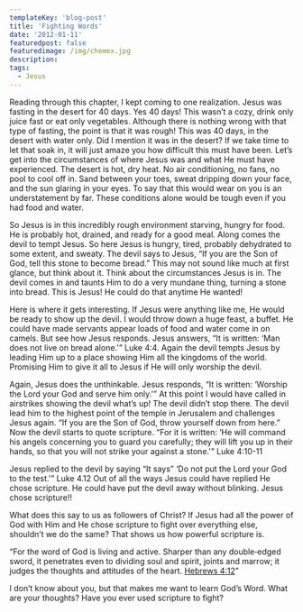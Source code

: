 ```yaml
---
templateKey: 'blog-post'
title: 'Fighting Words'
date: '2012-01-11'
featuredpost: false
featuredimage: /img/chemex.jpg
description:
tags:
  - Jesus
---
```


Reading through this chapter, I kept coming to one realization. Jesus was fasting in the desert for 40 days. Yes 40 days! This wasn’t a cozy, drink only juice fast or eat only vegetables. Although there is nothing wrong with that type of fasting, the point is that it was rough! This was 40 days, in the desert with water only. Did I mention it was in the desert? If we take time to let that soak in, it will just amaze you how difficult this must have been. Let’s get into the circumstances of where Jesus was and what He must have experienced. The desert is hot, dry heat. No air conditioning, no fans, no pool to cool off in. Sand between your toes, sweat dripping down your face, and the sun glaring in your eyes. To say that this would wear on you is an understatement by far. These conditions alone would be tough even if you had food and water.

So Jesus is in this incredibly rough environment starving, hungry for food. He is probably hot, drained, and ready for a good meal. Along comes the devil to tempt Jesus. So here Jesus is hungry, tired, probably dehydrated to some extent, and sweaty. The devil says to Jesus, “If you are the Son of God, tell this stone to become bread.” This may not sound like much at first glance, but think about it. Think about the circumstances Jesus is in. The devil comes in and taunts Him to do a very mundane thing, turning a stone into bread. This is Jesus! He could do that anytime He wanted!

Here is where it gets interesting. If Jesus were anything like me, He would be ready to show up the devil. I would throw down a huge feast, a buffet. He could have made servants appear loads of food and water come in on camels. But see how Jesus responds. Jesus answers, “It is written: ‘Man does not live on bread alone.'” Luke 4:4. Again the devil tempts Jesus by leading Him up to a place showing Him all the kingdoms of the world. Promising Him to give it all to Jesus if He will only worship the devil.

Again, Jesus does the unthinkable. Jesus responds, “It is written: ‘Worship the Lord your God and serve him only.'” At this point I would have called in airstrikes showing the devil what’s up! The devil didn’t stop there. The devil lead him to the highest point of the temple in Jerusalem and challenges Jesus again. “If you are the Son of God, throw yourself down from here.” Now the devil starts to quote scripture. “For it is written: ‘He will command his angels concerning you to guard you carefully; they will lift you up in their hands, so that you will not strike your against a stone.'” Luke 4:10-11

Jesus replied to the devil by saying “It says” ‘Do not put the Lord your God to the test.'” Luke 4.12 Out of all the ways Jesus could have replied He chose scripture. He could have put the devil away without blinking. Jesus chose scripture!!

What does this say to us as followers of Christ? If Jesus had all the power of God with Him and He chose scripture to fight over everything else, shouldn’t we do the same? That shows us how powerful scripture is.

“For the word of God is living and active. Sharper than any double‑edged sword, it penetrates even to dividing soul and spirit, joints and marrow; it judges the thoughts and attitudes of the heart. [Hebrews 4:12](http://bible.us/Heb4.12.NIV84)”

I don’t know about you, but that makes me want to learn God’s Word. What are your thoughts? Have you ever used scripture to fight?
